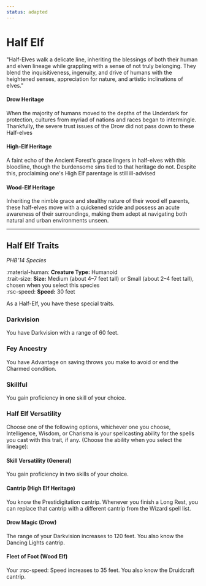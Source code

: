 ```yaml
---
status: adapted
---
```


# Half Elf

"Half-Elves walk a delicate line, inheriting the blessings of both their human and elven lineage while grappling with a sense of not truly belonging. They blend the inquisitiveness, ingenuity, and drive of humans with the heightened senses, appreciation for nature, and artistic inclinations of elves."

#### Drow Heritage

When the majority of humans moved to the depths of the Underdark for protection, cultures from myriad of nations and races began to intermingle. Thankfully, the severe trust issues of the Drow did not pass down to these Half-elves

#### High-Elf Heritage

A faint echo of the Ancient Forest's grace lingers in half-elves with this bloodline, though the burdensome sins tied to that heritage do not. Despite this, proclaiming one's High Elf parentage is still ill-advised

#### Wood-Elf Heritage

Inheriting the nimble grace and stealthy nature of their wood elf parents, these half-elves move with a quickened stride and possess an acute awareness of their surroundings, making them adept at navigating both natural and urban environments unseen.

---

## Half Elf Traits

*PHB'14 Species*

:material-human: **Creature Type:** Humanoid  
:trait-size: **Size:** Medium (about 4–7 feet tall) or Small (about 2–4 feet tall), chosen when you select this species  
:rsc-speed: **Speed:** 30 feet

As a Half-Elf, you have these special traits.

### Darkvision

You have Darkvision with a range of 60 feet.

### Fey Ancestry

You have Advantage on saving throws you make to avoid or end the Charmed condition.

### Skillful

You gain proficiency in one skill of your choice.

### Half Elf Versatility

Choose one of the following options, whichever one you choose, Intelligence, Wisdom, or Charisma is your spellcasting ability for the spells you cast with this trait, if any. (Choose the ability when you select the lineage):

#### Skill Versatility (General)

You gain proficiency in two skills of your choice.

#### Cantrip (High Elf Heritage)

You know the Prestidigitation cantrip. Whenever you finish a Long Rest, you can replace that cantrip with a different cantrip from the Wizard spell list.

#### Drow Magic (Drow)

The range of your Darkvision increases to 120 feet. You also know the Dancing Lights cantrip.

#### Fleet of Foot (Wood Elf)

Your :rsc-speed: Speed increases to 35 feet. You also know the Druidcraft cantrip. 

